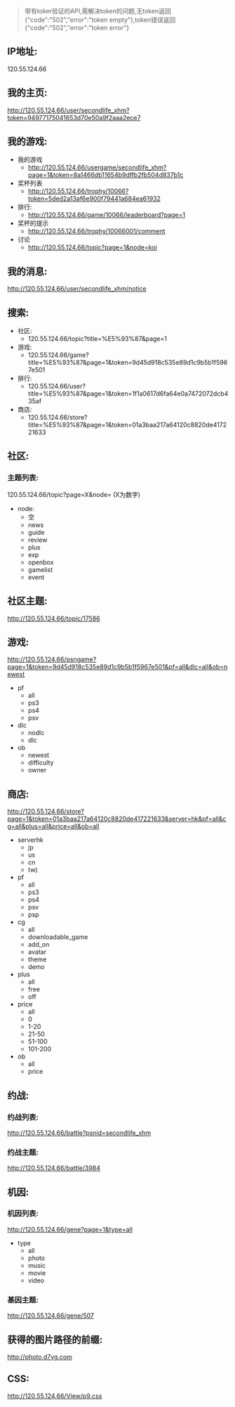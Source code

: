 >带有toker验证的API,需解决token的问题,无token返回{"code":"502","error":"token empty"},token错误返回{"code":"502","error":"token error"}


## IP地址:
120.55.124.66

## 我的主页:
http://120.55.124.66/user/secondlife_xhm?token=94977175041653d70e50a9f2aaa2ece7

## 我的游戏:

- 我的游戏
	- http://120.55.124.66/usergame/secondlife_xhm?page=1&token=8a1466db11654b9dffb2fb504d837b1c
- 奖杯列表
	- http://120.55.124.66/trophy/10066?token=5ded2a13af6e900f79441a684ea61932
- 排行:
	- http://120.55.124.66/game/10066/leaderboard?page=1   	
- 奖杯的提示
	- http://120.55.124.66/trophy/10066001/comment 
- 讨论 
	- http://120.55.124.66/topic?page=1&node=koi  


## 我的消息:
http://120.55.124.66/user/secondlife_xhm/notice

## 搜索:
- 社区:
	- 120.55.124.66/topic?title=%E5%93%87&page=1
- 游戏:
	- 120.55.124.66/game?title=%E5%93%87&page=1&token=9d45d918c535e89d1c9b5b1f5967e501
- 排行:
	- 120.55.124.66/user?title=%E5%93%87&page=1&token=1f1a0617d6fa64e0a7472072dcb435af
- 商店:
	- 120.55.124.66/store?title=%E5%93%87&page=1&token=01a3baa217a64120c8820de417221633

## 社区:
### 主题列表:
120.55.124.66/topic?page=X&node=   (X为数字)

- node: 
	- 空
	- news
	- guide
	- review
	- plus
	- exp
	- openbox
	- gamelist
	- event

## 社区主题:
http://120.55.124.66/topic/17586

## 游戏:
http://120.55.124.66/psngame?page=1&token=9d45d918c535e89d1c9b5b1f5967e501&pf=all&dlc=all&ob=newest 

- pf
	- all
	- ps3
	- ps4
	- psv										  
- dlc
	- nodlc
	- dlc								  
- ob
	- newest
	- difficulty
	- owner											  

## 商店:
http://120.55.124.66/store?page=1&token=01a3baa217a64120c8820de417221633&server=hk&pf=all&cg=all&plus=all&price=all&ob=all
- serverhk
	- jp
	- us
	- cn
	- tw)
- pf
	- all
	- ps3
	- ps4
	- psv
	- psp
- cg
	- all
	- downloadable_game
	- add_on
	- avatar
	- theme
	- demo
- plus
	- all
	- free
	- off
- price
	- all
	- 0
	- 1-20
	- 21-50
	- 51-100
	- 101-200											  							  
- ob
	- all
	- price	


## 约战:
### 约战列表:
http://120.55.124.66/battle?psnid=secondlife_xhm

### 约战主题:
http://120.55.124.66/battle/3984

## 机因:
### 机因列表:
http://120.55.124.66/gene?page=1&type=all

- type
	- all
	- photo
	- music
	- movie
	- video

### 基因主题:
http://120.55.124.66/gene/507


## 获得的图片路径的前缀:
http://photo.d7vg.com

## CSS:
http://120.55.124.66/View/p9.css
